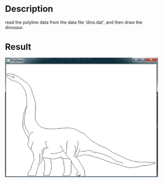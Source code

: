 # Description
read the polyline data from the data file 'dino.dat', and then draw the dinosaur.

# Result
![the result of dot plost](./figs/result.png)

